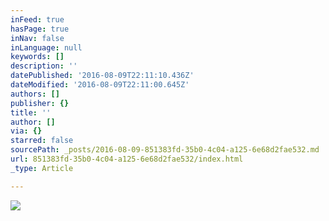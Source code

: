 ```yaml
---
inFeed: true
hasPage: true
inNav: false
inLanguage: null
keywords: []
description: ''
datePublished: '2016-08-09T22:11:10.436Z'
dateModified: '2016-08-09T22:11:00.645Z'
authors: []
publisher: {}
title: ''
author: []
via: {}
starred: false
sourcePath: _posts/2016-08-09-851383fd-35b0-4c04-a125-6e68d2fae532.md
url: 851383fd-35b0-4c04-a125-6e68d2fae532/index.html
_type: Article

---
```

![](https://the-grid-user-content.s3-us-west-2.amazonaws.com/97603222-e998-48ff-aa3c-6f009e1af86c.jpg)